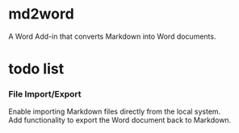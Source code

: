 # md2word

A Word Add-in that converts Markdown into Word documents.

# todo list

### File Import/Export
Enable importing Markdown files directly from the local system.  
Add functionality to export the Word document back to Markdown.  
